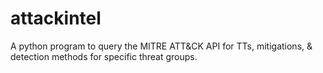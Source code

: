 # attackintel
A python program to query the MITRE ATT&amp;CK API for TTs, mitigations, &amp; detection methods for specific threat groups.
